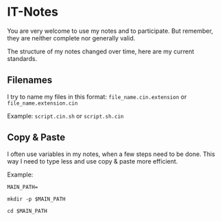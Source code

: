 # IT-Notes

You are very welcome to use my notes and to participate. But remember, they are neither complete nor generally valid.

The structure of my notes changed over time, here are my current standards.

## Filenames

I try to name my files in this format: `file_name.cin.extension` or `file_name.extension.cin`

Example: `script.cin.sh` or `script.sh.cin`

## Copy & Paste

I often use variables in my notes, when a few steps need to be done. This way I need to type less and use copy & paste more efficient.

Example:

```shell
MAIN_PATH=
```
```shell
mkdir -p $MAIN_PATH
```
```shell
cd $MAIN_PATH
```
